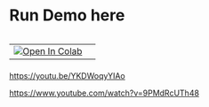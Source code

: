 # Run Demo here
<table align="left">
  <td>
    <a href="https://colab.research.google.com/github/lopezbec/MASt3R_Laf_DEMO/blob/main/Ply_Viz_Demo.ipynb" target="_parent"><img src="https://colab.research.google.com/assets/colab-badge.svg" alt="Open In Colab"/></a>
  </td>
   <td>
  </table>
<br><br></br>

https://youtu.be/YKDWoqyYIAo


https://www.youtube.com/watch?v=9PMdRcUTh48
